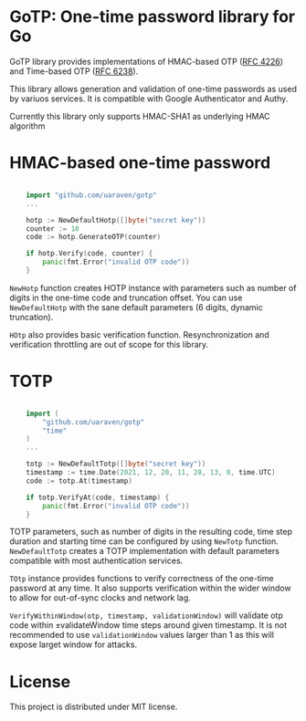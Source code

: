 # GoTP: One-time password library for Go

GoTP library provides implementations of HMAC-based OTP ([RFC 4226](https://datatracker.ietf.org/doc/html/rfc4226)) and Time-based OTP ([RFC 6238](https://www.rfc-editor.org/rfc/rfc6238.html)).

This library allows generation and validation of one-time passwords as used by variuos services. It is compatible with Google Authenticator and Authy.

Currently this library only supports HMAC-SHA1 as underlying HMAC algorithm 

# HMAC-based one-time password

```go

    import "github.com/uaraven/gotp"
    ...

    hotp := NewDefaultHotp([]byte("secret key"))
    counter := 10
    code := hotp.GenerateOTP(counter)

    if hotp.Verify(code, counter) {
        panic(fmt.Error("invalid OTP code"))
    }
```

`NewHotp` function creates HOTP instance with parameters such as number of digits in the one-time code and truncation offset. You can use `NewDefaultHotp` with the sane default parameters (6 digits, dynamic truncation).

`HOtp` also provides basic verification function. Resynchronization and verification throttling are out of scope for this library.

# TOTP

```go

    import (
        "github.com/uaraven/gotp"
        "time"
    )
    ...

    totp := NewDefaultTotp([]byte("secret key"))
    timestamp := time.Date(2021, 12, 20, 11, 28, 13, 0, time.UTC)
    code := totp.At(timestamp)

    if totp.VerifyAt(code, timestamp) {
        panic(fmt.Error("invalid OTP code"))
    }
```

TOTP parameters, such as number of digits in the resulting code, time step duration and starting time can be configured by using
`NewTotp` function. `NewDefaultTotp` creates a TOTP implementation with default parameters compatible with most authentication services.

`TOtp` instance provides functions to verify correctness of the one-time password at any time. It also supports verification within
the wider window to allow for out-of-sync clocks and network lag.

`VerifyWithinWindow(otp, timestamp, validationWindow)` will validate otp code within ±validateWindow time steps
around given timestamp. It is not recommended to use `validationWindow` values larger than 1 as this will expose larget window for attacks.

# License

This project is distributed under MIT license.
